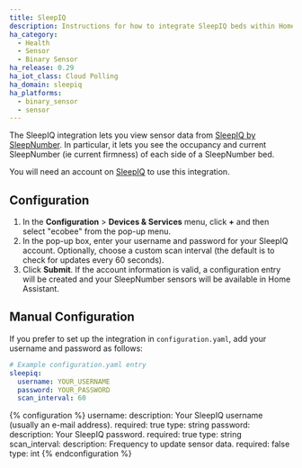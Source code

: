 ```yaml
---
title: SleepIQ
description: Instructions for how to integrate SleepIQ beds within Home Assistant.
ha_category:
  - Health
  - Sensor
  - Binary Sensor
ha_release: 0.29
ha_iot_class: Cloud Polling
ha_domain: sleepiq
ha_platforms:
  - binary_sensor
  - sensor
---
```


The SleepIQ integration lets you view sensor data from [SleepIQ by SleepNumber](https://www.sleepnumber.com/sleepiq-sleep-tracker). In particular, it lets you see the occupancy and current SleepNumber (ie current firmness) of each side of a SleepNumber bed.

You will need an account on [SleepIQ](https://sleepiq.sleepnumber.com/) to use this integration.

## Configuration

1. In the **Configuration** > **Devices & Services** menu, click **+** and then select "ecobee" from the pop-up menu.
2. In the pop-up box, enter your username and password for your SleepIQ account. Optionally, choose a custom scan interval (the default is to check for updates every 60 seconds).
3. Click **Submit**. If the account information is valid, a configuration entry will be created and your SleepNumber sensors will be available in Home Assistant.

## Manual Configuration

If you prefer to set up the integration in `configuration.yaml`, add your username and password as follows:

```yaml
# Example configuration.yaml entry
sleepiq:
  username: YOUR_USERNAME
  password: YOUR_PASSWORD
  scan_interval: 60
```

{% configuration %}
username:
  description: Your SleepIQ username (usually an e-mail address).
  required: true
  type: string
password:
  description: Your SleepIQ password.
  required: true
  type: string
scan_interval:
  description: Frequency to update sensor data.
  required: false
  type: int
{% endconfiguration %}
